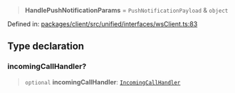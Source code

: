 > **HandlePushNotificationParams** = `PushNotificationPayload` & `object`

Defined in: [packages/client/src/unified/interfaces/wsClient.ts:83](https://github.com/signalwire/signalwire-js/blob/52fa77b6c8db68f4c99b30b3776f45a4309e15bf/packages/client/src/unified/interfaces/wsClient.ts#L83)

## Type declaration

### incomingCallHandler?

> `optional` **incomingCallHandler**: [`IncomingCallHandler`](IncomingCallHandler.md)

